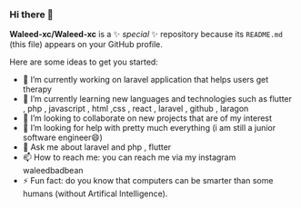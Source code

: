 ### Hi there 👋


**Waleed-xc/Waleed-xc** is a ✨ _special_ ✨ repository because its `README.md` (this file) appears on your GitHub profile.

Here are some ideas to get you started:

- 🔭 I’m currently working on laravel application that helps users get therapy   
- 🌱 I’m currently learning new languages and technologies such as flutter , php , javascript , html ,css , react , laravel , github , laragon 
- 👯 I’m looking to collaborate on new projects that are of my interest
- 🤔 I’m looking for help with pretty much everything (i am still a junior software engineer😄)
- 💬 Ask me about laravel and php , flutter
- 📫 How to reach me: you can reach me via my instagram waleedbadbean
- ⚡ Fun fact: do you know that computers can be smarter than some humans (without Artifical Intelligence).

